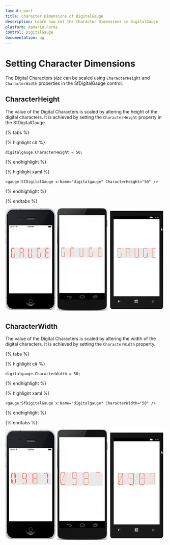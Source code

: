 ```yaml
---
layout: post
title: Character Dimensions of DigitalGauge
description: Learn how set the Character Dimensions in DigitalGauge
platform: Xamarin.Forms
control: DigitalGauge
documentation: ug
---
```


# Setting Character Dimensions

The Digital Characters size can be scaled using `CharacterHeight` and `CharacterWidth` properties in the SfDigitalGauge control.

## CharacterHeight

The value of the Digital Characters is scaled by altering the height of the digital characters. It is achieved by setting the `CharacterHeight` property in the SfDigitalGauge.

{% tabs %}

{% highlight c# %}

	digitalgauge.CharacterHeight = 50;

{% endhighlight  %}

{% highlight xaml %}

	<gauge:SfDigitalGauge x:Name="digitalgauge" CharacterHeight="50" />

{% endhighlight %}

{% endtabs %}

![](Getting-Started_images/characterheight.png)

## CharacterWidth

The value of the Digital Characters is scaled by altering the width of the digital characters. It is achieved by setting the `CharacterWidth` property.

{% tabs %}

{% highlight c# %}

	digitalgauge.CharacterWidth = 50;

{% endhighlight %}

{% highlight xaml %}

	<gauge:SfDigitalGauge x:Name="digitalgauge" CharacterWidth="50" />

{% endhighlight %}

{% endtabs %}


![](Getting-Started_images/characterwidth.png)